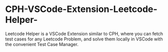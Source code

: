 # CPH-VSCode-Extension-Leetcode-Helper-
Leetcode Helper is a VSCode Extension similar to CPH, where you can fetch test cases for any Leetcode Problem, and solve them locally in VSCode with the convenient Test Case Manager.
